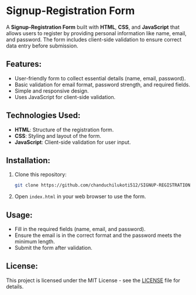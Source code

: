 


# Signup-Registration Form

A **Signup-Registration Form** built with **HTML**, **CSS**, and **JavaScript** that allows users to register by providing personal information like name, email, and password. The form includes client-side validation to ensure correct data entry before submission.

## Features:
- User-friendly form to collect essential details (name, email, password).
- Basic validation for email format, password strength, and required fields.
- Simple and responsive design.
- Uses JavaScript for client-side validation.

## Technologies Used:
- **HTML**: Structure of the registration form.
- **CSS**: Styling and layout of the form.
- **JavaScript**: Client-side validation for user input.

## Installation:
1. Clone this repository:
   ```bash
   git clone https://github.com/chanduchilukoti512/SIGNUP-REGISTRATION-FORM.git
   ```

2. Open `index.html` in your web browser to use the form.

## Usage:
- Fill in the required fields (name, email, and password).
- Ensure the email is in the correct format and the password meets the minimum length.
- Submit the form after validation.

## License:
This project is licensed under the MIT License - see the [LICENSE](LICENSE) file for details.


